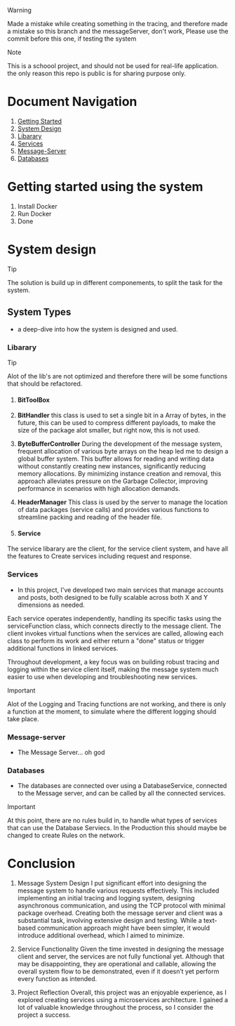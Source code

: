 > [!WARNING]
> Made a mistake while creating something in the tracing, and therefore made a mistake so this branch and the messageServer, don't work,
> Please use the commit before this one, if testing the system

> [!NOTE]
> This is a schoool project, and should not be used for real-life application.
> the only reason this repo is public is for sharing purpose only.

# Document Navigation
1. [Getting Started](#getting-started-using-the-system)
2. [System Design](#system-design)
  1. [Libarary](#libarary)
  2. [Services](#services)
  3. [Message-Server](#message-server)
  4. [Databases](#databases)

# Getting started using the system
1. Install Docker
2. Run Docker
3. Done


# System design
> [!TIP]
> The solution is build up in different componements, to split the task for the system.

## System Types
- a deep-dive into how the system is designed and used.

### Libarary
> [!TIP]
> Alot of the lib's are not optimized and therefore there will be some functions that should be refactored.

1. #### BitToolBox
  1. **BitHandler** this class is used to set a single bit in a Array of bytes, in the future, this can be used to compress different payloads,
     to make the size of the package alot smaller, but right now, this is not used.

  2. **ByteBufferController** During the development of the message system, frequent allocation of various byte arrays on the heap led me to design a global buffer system. This buffer allows for reading and writing data without constantly creating new instances, significantly reducing memory allocations. By minimizing instance creation and removal, this approach alleviates pressure on the Garbage Collector, improving performance in scenarios with high allocation demands.

  3. **HeaderManager** This class is used by the server to manage the location of data packages (service calls) and provides various functions to streamline packing and reading of the header file.

2. #### Service
  The service libarary are the client, for the service client system, and have all the features to Create services including request and response.

### Services
- In this project, I've developed two main services that manage accounts and posts, both designed to be fully scalable across both X and Y dimensions as needed.

Each service operates independently, handling its specific tasks using the serviceFunction class, which connects directly to the message client. The client invokes virtual functions when the services are called, allowing each class to perform its work and either return a "done" status or trigger additional functions in linked services.

Throughout development, a key focus was on building robust tracing and logging within the service client itself, making the message system much easier to use when developing and troubleshooting new services.

> [!IMPORTANT]
> Alot of the Logging and Tracing functions are not working, and there is only a function at the moment, to simulate where the different logging should take place.

### Message-server
- The Message Server... oh god

### Databases
- The databases are connected over using a DatabaseService, connected to the Message server, and can be called by all the connected services.

> [!IMPORTANT] 
> At this point, there are no rules build in, to handle what types of services that can use the Database Serviecs. In the Production this should maybe be changed
> to create Rules on the network.


# Conclusion
1. Message System Design
I put significant effort into designing the message system to handle various requests effectively. This included implementing an initial tracing and logging system, designing asynchronous communication, and using the TCP protocol with minimal package overhead. Creating both the message server and client was a substantial task, involving extensive design and testing. While a text-based communication approach might have been simpler, it would introduce additional overhead, which I aimed to minimize.

2. Service Functionality
Given the time invested in designing the message client and server, the services are not fully functional yet. Although that may be disappointing, they are operational and callable, allowing the overall system flow to be demonstrated, even if it doesn’t yet perform every function as intended.


3. Project Reflection
Overall, this project was an enjoyable experience, as I explored creating services using a microservices architecture. I gained a lot of valuable knowledge throughout the process, so I consider the project a success.
